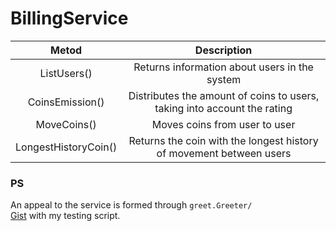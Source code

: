 # BillingService
|Metod|Description|
| :----------: | :-------------------------------------------------------------------------: |
| ListUsers()  | Returns information about users in the system|
|CoinsEmission()| Distributes the amount of coins to users, taking into account the rating|
| MoveCoins()  | Moves coins from user to user |
| LongestHistoryCoin()  | Returns the coin with the longest history of movement between users|  

### PS  
An appeal to the service is formed through `greet.Greeter/`  
[Gist](https://gist.github.com/amacomm/4a16beeca644ce188c61c743ed863629) with my testing script.
